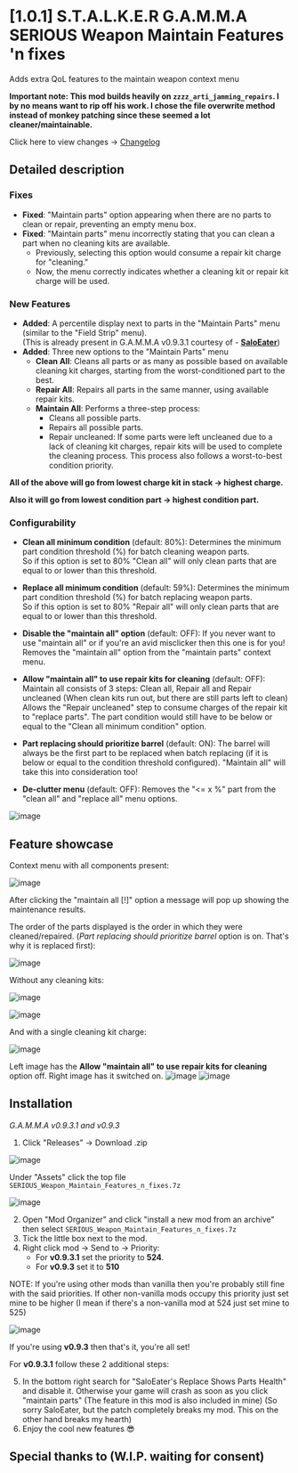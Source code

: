 # [1.0.1] S.T.A.L.K.E.R G.A.M.M.A SERIOUS Weapon Maintain Features 'n fixes
Adds extra QoL features to the maintain weapon context menu

**Important note: This mod builds heavily on `zzzz_arti_jamming_repairs`. I by no means want to rip off his work.
I chose the file overwrite method instead of monkey patching since these seemed a lot cleaner/maintainable.**

Click here to view changes -> [Changelog](https://github.com/Bence7661/GAMMA-SERIOUS-Weapon-Maintain-Features/wiki/Changelog)

## Detailed description
### Fixes
- **Fixed**: "Maintain parts" option appearing when there are no parts to clean or repair, preventing an empty menu box.
- **Fixed**: "Maintain parts" menu incorrectly stating that you can clean a part when no cleaning kits are available.
  - Previously, selecting this option would consume a repair kit charge for "cleaning."
  - Now, the menu correctly indicates whether a cleaning kit or repair kit charge will be used.

 ### New Features
- **Added**: A percentile display next to parts in the "Maintain Parts" menu (similar to the "Field Strip" menu). <br> (This is already present in G.A.M.M.A v0.9.3.1 courtesy of - [**SaloEater**](https://github.com/SaloEater))
- **Added**: Three new options to the "Maintain Parts" menu
  - **Clean All**: Cleans all parts or as many as possible based on available cleaning kit charges, starting from the worst-conditioned part to the best.
  - **Repair All**: Repairs all parts in the same manner, using available repair kits.
  - **Maintain All**: Performs a three-step process:
    - Cleans all possible parts.
    - Repairs all possible parts.
    - Repair uncleaned: If some parts were left uncleaned due to a lack of cleaning kit charges, repair kits will be used to complete the cleaning process.
    This process also follows a worst-to-best condition priority.

**All of the above will go from lowest charge kit in stack -> highest charge.**

**Also it will go from lowest condition part -> highest condition part.**
 ### Configurability
- **Clean all minimum condition** (default: 80%): Determines the minimum part condition threshold (%) for batch cleaning weapon parts. <br> So if this option is set to 80% "Clean all" will only clean parts that are equal to or lower than this threshold.
  
- **Replace all minimum condition** (default: 59%): Determines the minimum part condition threshold (%) for batch replacing weapon parts. <br> So if this option is set to 80% "Repair all" will only clean parts that are equal to or lower than this threshold.
  
- **Disable the "maintain all" option** (default: OFF): If you never want to use "maintain all" or if you're an avid misclicker then this one is for you! Removes the "maintain all" option from the "maintain parts" context menu.
  
- **Allow "maintain all" to use repair kits for cleaning** (default: OFF): Maintain all consists of 3 steps: Clean all, Repair all and Repair uncleaned (When clean kits run out, but there are still parts left to clean)
        Allows the "Repair uncleaned" step to consume charges of the repair kit to "replace parts".
        The part condition would still have to be below or equal to the "Clean all minimum condition" option.

- **Part replacing should prioritize barrel** (default: ON): The barrel will always be the first part to be replaced when batch replacing (if it is below or equal to the condition threshold configured).
        "Maintain all" will take this into consideration too!

- **De-clutter menu** (default: OFF): Removes the "&lt;= x %" part from the "clean all" and "replace all" menu options.
  
![image](https://github.com/user-attachments/assets/cc7e70ef-0106-417d-b60c-9dca100ae4ab)
 ## Feature showcase
 Context menu with all components present:
 
 ![image](https://github.com/user-attachments/assets/5a46c2b1-d90f-4e6e-96cc-ef90398e1435)

 After clicking the "maintain all [!]" option a message will pop up showing the maintenance results.
 
 The order of the parts displayed is the order in which they were cleaned/repaired.
 (*Part replacing should prioritize barrel* option is on. That's why it is replaced first):
 
 ![image](https://github.com/user-attachments/assets/1921f771-345f-439e-a335-20d1c6969852)

 Without any cleaning kits:

 ![image](https://github.com/user-attachments/assets/5ebd33cf-32ff-4005-a771-7949c417a866)

 ![image](https://github.com/user-attachments/assets/eac0a2c2-f90d-4c22-93d8-e47dfa5df0b4)

 And with a single cleaning kit charge:

 ![image](https://github.com/user-attachments/assets/ea91ebbe-735a-4bc4-b28e-c0ff3d99e524)

 Left image has the **Allow "maintain all" to use repair kits for cleaning** option off. Right image has it switched on.
 ![image](https://github.com/user-attachments/assets/a30e380c-6a8a-4cdb-b95a-9708dcddea5d)
 ![image](https://github.com/user-attachments/assets/d8305e7e-2797-42b9-af6c-10237423a31a)

 ## Installation

 *G.A.M.M.A v0.9.3.1 and v0.9.3*
 1. Click "Releases" -> Download .zip

 ![image](https://github.com/user-attachments/assets/be20a4d6-d6b9-4c48-a032-d46a8e712e7b)

 Under "Assets" click the top file `SERIOUS_Weapon_Maintain_Features_n_fixes.7z`

 ![image](https://github.com/user-attachments/assets/e288927a-58a3-49ed-9877-449c8cf8bb9c)

 2. Open "Mod Organizer" and click "install a new mod from an archive" then select `SERIOUS_Weapon_Maintain_Features_n_fixes.7z`
 3. Tick the little box next to the mod.
 4. Right click mod -> Send to -> Priority:
    - For **v0.9.3.1** set the priority to **524**.
    - For **v0.9.3** set it to **510**
  
  NOTE: If you're using other mods than vanilla then you're probably still fine with the said priorities. If other non-vanilla mods occupy this priority just set mine to be higher (I mean if there's a non-vanilla mod at 524 just set mine to 525)

![image](https://github.com/user-attachments/assets/2324e888-97c8-47f8-a755-0ded5598a48d)

If you're using **v0.9.3** then that's it, you're all set!

For **v0.9.3.1** follow these 2 additional steps:

 5. In the bottom right search for "SaloEater's Replace Shows Parts Health" and disable it. Otherwise your game will crash as soon as you click "maintain parts" (The feature in this mod is also included in mine) (So sorry SaloEater, but the patch completely breaks my mod. This on the other hand breaks my hearth)
 6. Enjoy the cool new features :sunglasses:

## Special thanks to (W.I.P. waiting for consent)
